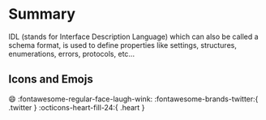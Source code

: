 # Summary
IDL (stands for Interface Description Language) which
can also be called a schema format, is used to define properties
like settings, structures, enumerations, errors, protocols, etc...



## Icons and Emojs
:smile:
:fontawesome-regular-face-laugh-wink:
:fontawesome-brands-twitter:{ .twitter }
:octicons-heart-fill-24:{ .heart }

